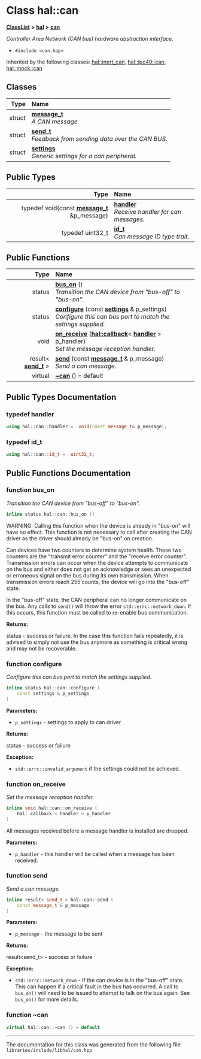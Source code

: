 

# Class hal::can



[**ClassList**](annotated.md) **>** [**hal**](namespacehal.md) **>** [**can**](classhal_1_1can.md)



_Controller Area Network (CAN bus) hardware abstraction interface._ 

* `#include <can.hpp>`





Inherited by the following classes: [hal::inert\_can](classhal_1_1inert__can.md),  [hal::lpc40::can](classhal_1_1lpc40_1_1can.md),  [hal::mock::can](structhal_1_1mock_1_1can.md)










## Classes

| Type | Name |
| ---: | :--- |
| struct | [**message\_t**](structhal_1_1can_1_1message__t.md) <br>_A CAN message._  |
| struct | [**send\_t**](structhal_1_1can_1_1send__t.md) <br>_Feedback from sending data over the CAN BUS._  |
| struct | [**settings**](structhal_1_1can_1_1settings.md) <br>_Generic settings for a can peripheral._  |


## Public Types

| Type | Name |
| ---: | :--- |
| typedef void(const [**message\_t**](structhal_1_1can_1_1message__t.md) &p\_message) | [**handler**](#typedef-handler)  <br>_Receive handler for can messages._  |
| typedef uint32\_t | [**id\_t**](#typedef-id_t)  <br>_Can message ID type trait._  |




















## Public Functions

| Type | Name |
| ---: | :--- |
|  status | [**bus\_on**](#function-bus_on) () <br>_Transition the CAN device from "bus-off" to "bus-on"._  |
|  status | [**configure**](#function-configure) (const [**settings**](structhal_1_1can_1_1settings.md) & p\_settings) <br>_Configure this can bus port to match the settings supplied._  |
|  void | [**on\_receive**](#function-on_receive) ([**hal::callback**](namespacehal.md#typedef-callback)&lt; [**handler**](classhal_1_1can.md#typedef-handler) &gt; p\_handler) <br>_Set the message reception handler._  |
|  result&lt; [**send\_t**](structhal_1_1can_1_1send__t.md) &gt; | [**send**](#function-send) (const [**message\_t**](structhal_1_1can_1_1message__t.md) & p\_message) <br>_Send a can message._  |
| virtual  | [**~can**](#function-can) () = default<br> |




























## Public Types Documentation




### typedef handler 

```C++
using hal::can::handler =  void(const message_t& p_message);
```






### typedef id\_t 

```C++
using hal::can::id_t =  uint32_t;
```



## Public Functions Documentation




### function bus\_on 

_Transition the CAN device from "bus-off" to "bus-on"._ 
```C++
inline status hal::can::bus_on () 
```



WARNING: Calling this function when the device is already in "bus-on" will have no effect. This function is not necessary to call after creating the CAN driver as the driver should already be "bus-on" on creation.


Can devices have two counters to determine system health. These two counters are the "transmit error counter" and the "receive error counter". Transmission errors can occur when the device attempts to communicate on the bus and either does not get an acknowledge or sees an unexpected or erroneous signal on the bus during its own transmission. When transmission errors reach 255 counts, the device will go into the "bus-off" state.


In the "bus-off" state, the CAN peripheral can no longer communicate on the bus. Any calls to `send()` will throw the error `std::errc::network_down`. If this occurs, this function must be called to re-enable bus communication.




**Returns:**

status - success or failure. In the case this function fails repeatedly, it is advised to simply not use the bus anymore as something is critical wrong and may not be recoverable. 





        



### function configure 

_Configure this can bus port to match the settings supplied._ 
```C++
inline status hal::can::configure (
    const settings & p_settings
) 
```





**Parameters:**


* `p_settings` - settings to apply to can driver 



**Returns:**

status - success or failure 




**Exception:**


* `std::errc::invalid_argument` if the settings could not be achieved. 




        



### function on\_receive 

_Set the message reception handler._ 
```C++
inline void hal::can::on_receive (
    hal::callback < handler > p_handler
) 
```



All messages received before a message handler is installed are dropped.




**Parameters:**


* `p_handler` - this handler will be called when a message has been received. 




        



### function send 

_Send a can message._ 
```C++
inline result< send_t > hal::can::send (
    const message_t & p_message
) 
```





**Parameters:**


* `p_message` - the message to be sent 



**Returns:**

result&lt;send\_t&gt; - success or failure 




**Exception:**


* `std::errc::network_down` - if the can device is in the "bus-off" state. This can happen if a critical fault in the bus has occurred. A call to `bus_on()` will need to be issued to attempt to talk on the bus again. See `bus_on()` for more details. 




        



### function ~can 

```C++
virtual hal::can::~can () = default
```




------------------------------
The documentation for this class was generated from the following file `libraries/include/libhal/can.hpp`

